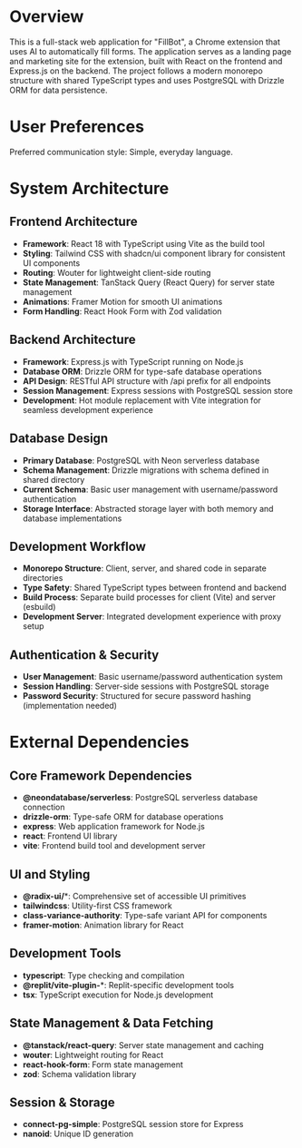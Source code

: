# Overview

This is a full-stack web application for "FillBot", a Chrome extension that uses AI to automatically fill forms. The application serves as a landing page and marketing site for the extension, built with React on the frontend and Express.js on the backend. The project follows a modern monorepo structure with shared TypeScript types and uses PostgreSQL with Drizzle ORM for data persistence.

# User Preferences

Preferred communication style: Simple, everyday language.

# System Architecture

## Frontend Architecture
- **Framework**: React 18 with TypeScript using Vite as the build tool
- **Styling**: Tailwind CSS with shadcn/ui component library for consistent UI components
- **Routing**: Wouter for lightweight client-side routing
- **State Management**: TanStack Query (React Query) for server state management
- **Animations**: Framer Motion for smooth UI animations
- **Form Handling**: React Hook Form with Zod validation

## Backend Architecture
- **Framework**: Express.js with TypeScript running on Node.js
- **Database ORM**: Drizzle ORM for type-safe database operations
- **API Design**: RESTful API structure with /api prefix for all endpoints
- **Session Management**: Express sessions with PostgreSQL session store
- **Development**: Hot module replacement with Vite integration for seamless development experience

## Database Design
- **Primary Database**: PostgreSQL with Neon serverless database
- **Schema Management**: Drizzle migrations with schema defined in shared directory
- **Current Schema**: Basic user management with username/password authentication
- **Storage Interface**: Abstracted storage layer with both memory and database implementations

## Development Workflow
- **Monorepo Structure**: Client, server, and shared code in separate directories
- **Type Safety**: Shared TypeScript types between frontend and backend
- **Build Process**: Separate build processes for client (Vite) and server (esbuild)
- **Development Server**: Integrated development experience with proxy setup

## Authentication & Security
- **User Management**: Basic username/password authentication system
- **Session Handling**: Server-side sessions with PostgreSQL storage
- **Password Security**: Structured for secure password hashing (implementation needed)

# External Dependencies

## Core Framework Dependencies
- **@neondatabase/serverless**: PostgreSQL serverless database connection
- **drizzle-orm**: Type-safe ORM for database operations
- **express**: Web application framework for Node.js
- **react**: Frontend UI library
- **vite**: Frontend build tool and development server

## UI and Styling
- **@radix-ui/***: Comprehensive set of accessible UI primitives
- **tailwindcss**: Utility-first CSS framework
- **class-variance-authority**: Type-safe variant API for components
- **framer-motion**: Animation library for React

## Development Tools
- **typescript**: Type checking and compilation
- **@replit/vite-plugin-***: Replit-specific development tools
- **tsx**: TypeScript execution for Node.js development

## State Management & Data Fetching
- **@tanstack/react-query**: Server state management and caching
- **wouter**: Lightweight routing for React
- **react-hook-form**: Form state management
- **zod**: Schema validation library

## Session & Storage
- **connect-pg-simple**: PostgreSQL session store for Express
- **nanoid**: Unique ID generation